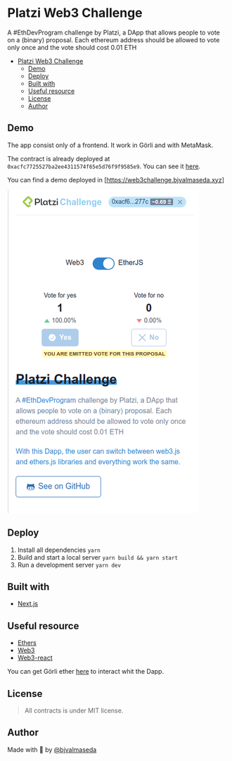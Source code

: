 # Platzi Web3 Challenge

A #EthDevProgram challenge by Platzi, a DApp that allows people to vote on a (binary) proposal. Each ethereum address should be allowed       to vote only once and the vote should cost 0.01 ETH

- [Platzi Web3 Challenge](#platzi-web3-challenge)
  - [Demo](#demo)
  - [Deploy](#deploy)
  - [Built with](#built-with)
  - [Useful resource](#useful-resource)
  - [License](#license)
  - [Author](#author)

## Demo
The app consist only of a frontend. It work in Görli and with MetaMask. 

The contract is already deployed at `0xacfc7725527ba2ee4311574f65e5d76f9f9585e9`. You can see it [here](https://goerli.etherscan.io/address/0xacfc7725527ba2ee4311574f65e5d76f9f9585e9#code).

You can find a demo deployed in [https://web3challenge.bjvalmaseda.xyz] 

!['Dapp Screenshot'](docs/Screenshot%20from%202022-09-01%2019-47-38.png)

## Deploy

1. Install all dependencies `yarn`
2. Build and start a local server `yarn build && yarn start`
3. Run a development server `yarn dev`

## Built with
- [Next.js](https://nextjs.org/)

## Useful resource
- [Ethers](https://docs.ethers.io/v5/)
- [Web3](https://web3js.readthedocs.io/en/v1.7.5/)
- [Web3-react](https://github.com/Uniswap/web3-react)

You can get Görli ether [here](https://faucet.paradigm.xyz/) to interact whit the Dapp.

## License
>All contracts is under MIT license.

## Author
Made with 💙 by [@bjvalmaseda](https://twitter.com/bjvalmaseda)
